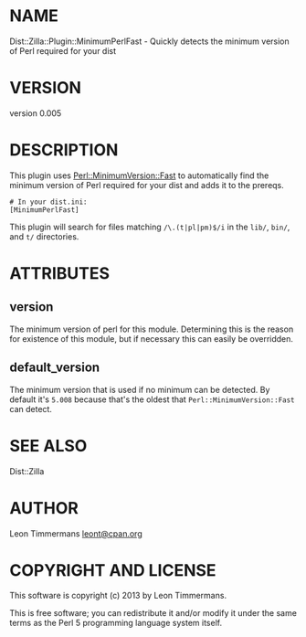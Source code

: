 # NAME

Dist::Zilla::Plugin::MinimumPerlFast - Quickly detects the minimum version of Perl required for your dist

# VERSION

version 0.005

# DESCRIPTION

This plugin uses [Perl::MinimumVersion::Fast](https://metacpan.org/pod/Perl%3A%3AMinimumVersion%3A%3AFast) to automatically find the minimum version of Perl required for your dist and adds it to the prereqs.

```
# In your dist.ini:
[MinimumPerlFast]
```

This plugin will search for files matching `/\.(t|pl|pm)$/i` in the `lib/`, `bin/`, and `t/` directories.

# ATTRIBUTES

## version

The minimum version of perl for this module. Determining this is the reason for existence of this module, but if necessary this can easily be overridden.

## default\_version

The minimum version that is used if no minimum can be detected. By default it's `5.008` because that's the oldest that `Perl::MinimumVersion::Fast` can detect.

# SEE ALSO
Dist::Zilla

# AUTHOR

Leon Timmermans <leont@cpan.org>

# COPYRIGHT AND LICENSE

This software is copyright (c) 2013 by Leon Timmermans.

This is free software; you can redistribute it and/or modify it under
the same terms as the Perl 5 programming language system itself.
